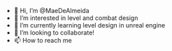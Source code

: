 - 👋 Hi, I’m @MaeDeAlmeida
- 👀 I’m interested in level and combat design
- 🌱 I’m currently learning level design in unreal engine
- 💞️ I’m looking to collaborate! 
- 📫 How to reach me 

<!---
MarcyDeAlmeida/MarcyDeAlmeida is a ✨ special ✨ repository because its `README.md` (this file) appears on your GitHub profile.
You can click the Preview link to take a look at your changes.
--->
